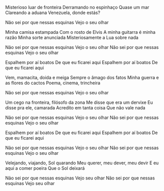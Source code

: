 Misterioso luar de fronteira
Derramando no espinhaço
Quase um mar
Clareando a aduana
Venezuela, donde estás?

Não sei por que nessas esquinas
Vejo o seu olhar

Minha camisa estampada
Com o rosto de Elvis
A minha guitarra é minha razão
Minha sorte anunciada
Misteriosamente a Lua sobre nada

Não sei por que nessas esquinas
Vejo o seu olhar
Não sei por que nessas esquinas
Vejo o seu olhar

Espalhem por aí boatos
De que eu ficarei aqui
Espalhem por aí boatos
De que eu ficarei aqui

Vem, mamacita, doida e meiga
Sempre o âmago dos fatos
Minha guerra e as flores do cactos
Poema, cinema, trincheira

Não sei por que nessas esquinas
Vejo o seu olhar

Um cego na fronteira, filósofo da zona
Me disse que era um dervixe
Eu disse pra ele, camarada
Acredito em tanta coisa
Que não vale nada

Não sei por que nessas esquinas
Vejo o seu olhar
Não sei por que nessas esquinas
Vejo o seu olhar

Espalhem por aí boatos
De que eu ficarei aqui
Espalhem por aí boatos
De que eu ficarei aqui

Não sei por que nessas esquinas
Vejo o seu olhar
Não sei por que nessas esquinas
Vejo o seu olhar

Velejando, viajando, Sol quarando
Meu querer, meu dever, meu devir
E eu aqui a comer poeira
Que o Sol deixará

Não sei por que nessas esquinas
Vejo seu olhar
Não sei por que nessas esquinas
Vejo seu olhar
